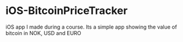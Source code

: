 # iOS-BitcoinPriceTracker
iOS app I made during a course. Its a simple app showing the value of bitcoin in NOK, USD and EURO
